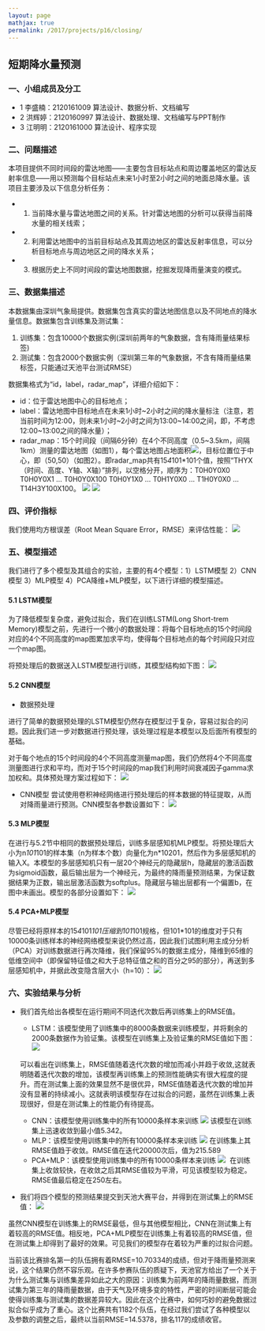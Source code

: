 ```yaml
---
layout: page
mathjax: true
permalink: /2017/projects/p16/closing/
---
```


## 短期降水量预测

### 一、小组成员及分工

- 1 李盛楠：2120161009 算法设计、数据分析、文档编写
- 2 洪辉婷：2120160997 算法设计、数据处理、文档编写与PPT制作
- 3 江明明：2120161000 算法设计、程序实现

### 二、问题描述

本项目提供不同时间段的雷达地图——主要包含目标站点和周边覆盖地区的雷达反射率信息——用以预测每个目标站点未来1小时至2小时之间的地面总降水量。该项目主要涉及以下信息分析任务：

- 1.	当前降水量与雷达地图之间的关系。针对雷达地图的分析可以获得当前降水量的相关线索；
- 2.	利用雷达地图中的当前目标站点及其周边地区的雷达反射率信息，可以分析目标地点与周边地区之间的降水关系；
- 3.	根据历史上不同时间段的雷达地图数据，挖掘发现降雨量演变的模式。

### 三、数据集描述
本数据集由深圳气象局提供。数据集包含真实的雷达地图信息以及不同地点的降水量信息。数据集包含训练集及测试集：
1)	训练集：包含10000个数据实例(深圳前两年的气象数据，含有降雨量结果标签)
2)	测试集：包含2000个数据实例（深圳第三年的气象数据，不含有降雨量结果标签，只能通过天池平台测试RMSE）

数据集格式为“id，label，radar_map”，详细介绍如下：

- id：位于雷达地图中心的目标地点；
- label：雷达地图中目标地点在未来1小时\~2小时之间的降水量标注（注意，若当前时间为12:00，则未来1小时\~2小时之间为13:00\~14:00之间，即，不考虑12:00\~13:00之间的降水量）；
- radar_map：15个时间段（间隔6分钟）在4个不同高度（0.5\~3.5km，间隔1km）测量的雷达地图（如图1），每个雷达地图占地面积![](https://github.com/xhhszc/image-for-DM/raw/master/function-2.png)，目标位置位于中心，即（50,50）（如图2）。即radar_map共有15*4*101*101个值，按照“THYX（时间、高度、Y轴、X轴）”排列，以空格分开，顺序为：T0H0Y0X0 T0H0Y0X1 … T0H0Y0X100 T0H0Y1X0 … T0H1Y0X0 … T1H0Y0X0 … T14H3Y100X100。
![](https://github.com/xhhszc/image-for-DM/raw/master/image-1.png)
![](https://github.com/xhhszc/image-for-DM/raw/master/image-2.png)

### 四、评价指标

我们使用均方根误差（Root Mean Square Error，RMSE）来评估性能：
![](https://github.com/xhhszc/image-for-DM/raw/master/function-3.png)

### 五、模型描述
我们进行了多个模型及其组合的实验，主要的有4个模型：1）LSTM模型 2）CNN模型 3）MLP模型 4）PCA降维+MLP模型，以下进行详细的模型描述。
#### 5.1 LSTM模型
为了降低模型复杂度，避免过拟合，我们在训练LSTM(Long Short-trem Memory)模型之前，先进行一个微小的数据处理：将每个目标地点的15个时间段对应的4个不同高度的map图累加求平均，使得每个目标地点的每个时间段只对应一个map图。

将预处理后的数据送入LSTM模型进行训练，其模型结构如下图：
![](https://github.com/xhhszc/image-for-DM/raw/master/LSTM.jpg)
#### 5.2 CNN模型
- 数据预处理

进行了简单的数据预处理的LSTM模型仍然存在模型过于复杂，容易过拟合的问题。因此我们进一步对数据进行预处理，该处理过程是本模型以及后面所有模型的基础。

对于每个地点的15个时间段的4个不同高度测量map图，我们仍然将4个不同高度测量图进行求和平均，而对于15个时间段的map我们利用时间衰减因子gamma求加权和。具体预处理方案过程如下：
![](https://github.com/xhhszc/image-for-DM/raw/master/preData.png)
- CNN模型
尝试使用卷积神经网络进行预处理后的样本数据的特征提取，从而对降雨量进行预测。CNN模型各参数设置如下：
![](https://github.com/xhhszc/image-for-DM/raw/master/CNN.png)
#### 5.3 MLP模型
在进行与5.2节中相同的数据预处理后，训练多层感知机MLP模型。将预处理后大小为n*101*101的样本集（n为样本个数）向量化为n*10201，然后作为多层感知机的输入X。本模型的多层感知机只有一层20个神经元的隐藏层h，隐藏层的激活函数为sigmoid函数，最后输出层为一个神经元，为最终的降雨量预测结果，为保证数据结果为正数，输出层激活函数为softplus。隐藏层与输出层都有一个偏置b，在图中未画出。模型的各部分设置如下：
![](https://github.com/xhhszc/image-for-DM/raw/master/MLP.png)
#### 5.4 PCA+MLP模型
尽管已经将原样本的15*4*101*101压缩到101*101规格，但101*101的维度对于只有10000条训练样本的神经网络模型来说仍然过高，因此我们试图利用主成分分析（PCA）对训练数据进行再次降维，我们保留95%的数据主成分，降维到65维的低维空间中（即保留特征值之和大于总特征值之和的百分之95的部分），再送到多层感知机中，并据此改变隐含层大小（h=10）：
![](https://github.com/xhhszc/image-for-DM/raw/master/PCA+MLP.png)
### 六、实验结果与分析
- 我们首先给出各模型在运行期间不同迭代次数后再训练集上的RMSE值。
  - LSTM：该模型使用了训练集中的8000条数据来训练模型，并将剩余的2000条数据作为验证集。该模型在训练集上及验证集的RMSE值如下图：
  ![](https://github.com/xie-xie/image_for_DMhomework/raw/master/image-1.png)
  
  可以看出在训练集上，RMSE值随着迭代次数的增加而减小并趋于收敛,这就表明随着迭代次数的增加，该模型再训练集上的预测性能确实有很大程度的提升。而在测试集上面的效果显然不是很优异，RMSE值随着迭代次数的增加并没有显著的持续减小。这就表明该模型存在过拟合的问题，虽然在训练集上表现很好，但是在测试集上的性能仍有待提高。
  - CNN：该模型使用训练集中的所有10000条样本来训练
  ![](https://github.com/xhhszc/image-for-DM/raw/master/rmseLineCNN.jpg)
  该模型在训练集上迅速收敛到最小值5.342。
  - MLP：该模型使用训练集中的所有10000条样本来训练
  ![](https://github.com/xhhszc/image-for-DM/raw/master/resultMLP.png)
  在训练集上其RMSE值趋于收敛。RMSE值在迭代20000次后，值为215.589
  - PCA+MLP：该模型使用训练集中的所有10000条样本来训练
  ![](https://github.com/xhhszc/image-for-DM/raw/master/resultPCA+MLP.png)
  在训练集上收敛较快，在收敛之后其RMSE值较为平滑，可见该模型较为稳定。RMSE值最后稳定在250左右。
- 我们将四个模型的预测结果提交到天池大赛平台，并得到在测试集上的RMSE值：
![](https://github.com/xhhszc/image-for-DM/raw/master/result1.png)

虽然CNN模型在训练集上的RMSE最低，但与其他模型相比，CNN在测试集上有着较高的RMSE值。相反地，PCA+MLP模型在训练集上有着较高的RMSE值，但在测试集上却得到了最好的效果。可见我们的模型存在着较为严重的过拟合问题。

当前该比赛排名第一的队伍拥有着RMSE=10.70334的成绩，但对于降雨量预测来说，这个结果仍然不容乐观。在许多参赛队伍的质疑下，天池官方给出了一个关于为什么测试集与训练集差异如此之大的原因：训练集为前两年的降雨量数据，而测试集为第三年的降雨量数据，由于天气及环境多变的特性，严密的时间断层可能会使得训练集与测试集的数据差异较大。因此在这个比赛中，如何巧妙的避免数据过拟合似乎成为了重心。这个比赛共有1182个队伍，在经过我们尝试了各种模型以及参数的调整之后，最终以当前RMSE=14.5378，排名117的成绩收官。
